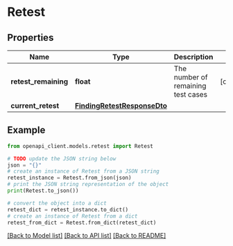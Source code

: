 # Retest


## Properties

Name | Type | Description | Notes
------------ | ------------- | ------------- | -------------
**retest_remaining** | **float** | The number of remaining test cases  | [optional] 
**current_retest** | [**FindingRetestResponseDto**](FindingRetestResponseDto.md) |  | 

## Example

```python
from openapi_client.models.retest import Retest

# TODO update the JSON string below
json = "{}"
# create an instance of Retest from a JSON string
retest_instance = Retest.from_json(json)
# print the JSON string representation of the object
print(Retest.to_json())

# convert the object into a dict
retest_dict = retest_instance.to_dict()
# create an instance of Retest from a dict
retest_from_dict = Retest.from_dict(retest_dict)
```
[[Back to Model list]](../README.md#documentation-for-models) [[Back to API list]](../README.md#documentation-for-api-endpoints) [[Back to README]](../README.md)


